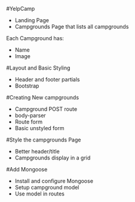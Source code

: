 #YelpCamp

* Landing Page
* Campgrounds Page that lists all campgrounds

Each Campground has:
* Name
* Image

#Layout and Basic Styling
* Header and footer partials
* Bootstrap

#Creating New campgrounds
* Campground POST route
* body-parser
* Route form
* Basic unstyled form

#Style the campgrounds Page
* Better header/title
* Campgrounds display in a grid

#Add Mongoose
* Install and configure Mongoose
* Setup campground model
* Use model in routes
